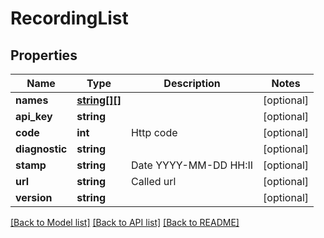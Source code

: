 # RecordingList

## Properties
Name | Type | Description | Notes
------------ | ------------- | ------------- | -------------
**names** | [**string[][]**](array.md) |  | [optional] 
**api_key** | **string** |  | [optional] 
**code** | **int** | Http code | [optional] 
**diagnostic** | **string** |  | [optional] 
**stamp** | **string** | Date YYYY-MM-DD HH:II | [optional] 
**url** | **string** | Called url | [optional] 
**version** | **string** |  | [optional] 

[[Back to Model list]](../../README.md#documentation-for-models) [[Back to API list]](../../README.md#documentation-for-api-endpoints) [[Back to README]](../../README.md)

